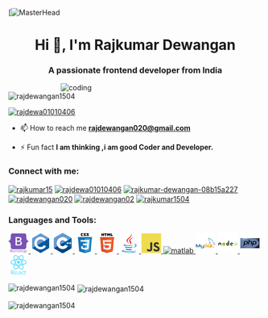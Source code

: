 [![MasterHead](https://www.shootdartsolutions.com/img/service/web-design.gif)

<h1 align="center">Hi 👋, I'm Rajkumar Dewangan</h1>
<h3 align="center">A passionate frontend developer from India</h3>
<img align="right" alt="coding" width="400" src="https://camo.githubusercontent.com/cae12fddd9d6982901d82580bdf321d81fb299141098ca1c2d4891870827bf17/68747470733a2f2f6d69726f2e6d656469756d2e636f6d2f6d61782f313336302f302a37513379765349765f7430696f4a2d5a2e676966">

<p align="left"> <img src="https://komarev.com/ghpvc/?username=rajdewangan1504&label=Profile%20views&color=0e75b6&style=flat" alt="rajdewangan1504" /> </p>

<p align="left"> <a href="https://twitter.com/rajdewa01010406" target="blank"><img src="https://img.shields.io/twitter/follow/rajdewa01010406?logo=twitter&style=for-the-badge" alt="rajdewa01010406" /></a> </p>

- 📫 How to reach me **rajdewangan020@gmail.com**

- ⚡ Fun fact **I am thinking ,i am good Coder and Developer.**

<h3 align="left">Connect with me:</h3>
<p align="left">
<a href="https://codepen.io/rajkumar15" target="blank"><img align="center" src="https://raw.githubusercontent.com/rahuldkjain/github-profile-readme-generator/master/src/images/icons/Social/codepen.svg" alt="rajkumar15" height="30" width="40" /></a>
<a href="https://twitter.com/rajdewa01010406" target="blank"><img align="center" src="https://raw.githubusercontent.com/rahuldkjain/github-profile-readme-generator/master/src/images/icons/Social/twitter.svg" alt="rajdewa01010406" height="30" width="40" /></a>
<a href="https://linkedin.com/in/rajkumar-dewangan-08b15a227" target="blank"><img align="center" src="https://raw.githubusercontent.com/rahuldkjain/github-profile-readme-generator/master/src/images/icons/Social/linked-in-alt.svg" alt="rajkumar-dewangan-08b15a227" height="30" width="40" /></a>
<a href="https://codesandbox.com/rajdewangan020" target="blank"><img align="center" src="https://raw.githubusercontent.com/rahuldkjain/github-profile-readme-generator/master/src/images/icons/Social/codesandbox.svg" alt="rajdewangan020" height="30" width="40" /></a>
<a href="https://instagram.com/rajdewangan02" target="blank"><img align="center" src="https://raw.githubusercontent.com/rahuldkjain/github-profile-readme-generator/master/src/images/icons/Social/instagram.svg" alt="rajdewangan02" height="30" width="40" /></a>
<a href="https://www.codechef.com/users/rajkumar1504" target="blank"><img align="center" src="https://cdn.jsdelivr.net/npm/simple-icons@3.1.0/icons/codechef.svg" alt="rajkumar1504" height="30" width="40" /></a>
</p>

<h3 align="left">Languages and Tools:</h3>
<p align="left"> <a href="https://getbootstrap.com" target="_blank" rel="noreferrer"> <img src="https://raw.githubusercontent.com/devicons/devicon/master/icons/bootstrap/bootstrap-plain-wordmark.svg" alt="bootstrap" width="40" height="40"/> </a> <a href="https://www.cprogramming.com/" target="_blank" rel="noreferrer"> <img src="https://raw.githubusercontent.com/devicons/devicon/master/icons/c/c-original.svg" alt="c" width="40" height="40"/> </a> <a href="https://www.w3schools.com/cpp/" target="_blank" rel="noreferrer"> <img src="https://raw.githubusercontent.com/devicons/devicon/master/icons/cplusplus/cplusplus-original.svg" alt="cplusplus" width="40" height="40"/> </a> <a href="https://www.w3schools.com/css/" target="_blank" rel="noreferrer"> <img src="https://raw.githubusercontent.com/devicons/devicon/master/icons/css3/css3-original-wordmark.svg" alt="css3" width="40" height="40"/> </a> <a href="https://www.w3.org/html/" target="_blank" rel="noreferrer"> <img src="https://raw.githubusercontent.com/devicons/devicon/master/icons/html5/html5-original-wordmark.svg" alt="html5" width="40" height="40"/> </a> <a href="https://www.java.com" target="_blank" rel="noreferrer"> <img src="https://raw.githubusercontent.com/devicons/devicon/master/icons/java/java-original.svg" alt="java" width="40" height="40"/> </a> <a href="https://developer.mozilla.org/en-US/docs/Web/JavaScript" target="_blank" rel="noreferrer"> <img src="https://raw.githubusercontent.com/devicons/devicon/master/icons/javascript/javascript-original.svg" alt="javascript" width="40" height="40"/> </a> <a href="https://www.mathworks.com/" target="_blank" rel="noreferrer"> <img src="https://upload.wikimedia.org/wikipedia/commons/2/21/Matlab_Logo.png" alt="matlab" width="40" height="40"/> </a> <a href="https://www.mysql.com/" target="_blank" rel="noreferrer"> <img src="https://raw.githubusercontent.com/devicons/devicon/master/icons/mysql/mysql-original-wordmark.svg" alt="mysql" width="40" height="40"/> </a> <a href="https://nodejs.org" target="_blank" rel="noreferrer"> <img src="https://raw.githubusercontent.com/devicons/devicon/master/icons/nodejs/nodejs-original-wordmark.svg" alt="nodejs" width="40" height="40"/> </a> <a href="https://www.php.net" target="_blank" rel="noreferrer"> <img src="https://raw.githubusercontent.com/devicons/devicon/master/icons/php/php-original.svg" alt="php" width="40" height="40"/> </a> <a href="https://reactjs.org/" target="_blank" rel="noreferrer"> <img src="https://raw.githubusercontent.com/devicons/devicon/master/icons/react/react-original-wordmark.svg" alt="react" width="40" height="40"/> </a> </p>

<p><img align="left" src="https://github-readme-stats.vercel.app/api/top-langs?username=rajdewangan1504&show_icons=true&locale=en&layout=compact" alt="rajdewangan1504" /></p>

<p>&nbsp;<img align="center" src="https://github-readme-stats.vercel.app/api?username=rajdewangan1504&show_icons=true&locale=en" alt="rajdewangan1504" /></p>

<p><img align="center" src="https://github-readme-streak-stats.herokuapp.com/?user=rajdewangan1504&" alt="rajdewangan1504" /></p>
